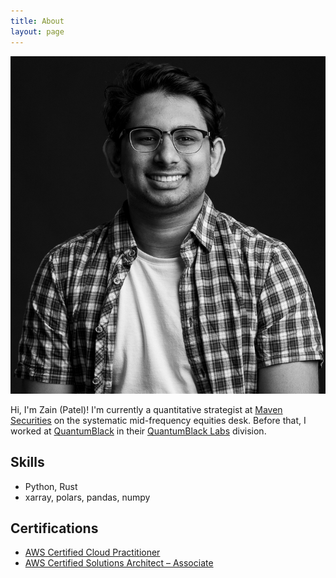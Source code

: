 ```yaml
---
title: About
layout: page
---
```


![Profile Image](/assets/images/profile_2.jpg)

Hi, I'm Zain (Patel)! I'm currently a quantitative strategist at [Maven Securities](https://mavensecurities.com) on the systematic mid-frequency equities desk. Before that, I worked at [QuantumBlack](https://quantumblack.com) in their [QuantumBlack Labs](https://quantumblack.com/labs) division.

<!-- At QuantumBlack Labs, I worked across many of their different product teams, including starting and leading some. This includes the open source products [Kedro](https://github.com/quantumblacklabs/kedro), a pipeline development framework, [CausalNex](https://github.com/quantumblacklabs/causalnex), a toolkit for causal reasoning and 'what-if" analysis using Bayesian networks, and Studio, a tool to help analytics teams execute and manage advance analytics projects. I helped start and lead the Brix team, a platform to share, discover and re-use analytics assets. I also worked on some client projects, including helping a Formula E team improve their race performance with the use of advanced reinforcement learning strategies.

I'm an avid open source contributor, contributing to several projects from being a core develop on [Zarr](https://github.com/zarr-developers/zarr-python) to major contributions on [Great Expectations](https://github.com/great-expectations/great_expectations) and contributions to the wider data science tooling ecosystem including [PyTorch](https://pytorch.org), [ngboost](https://github.com/stanfordmlgroup/ngboost) and various other projects.

I previously interned at Satavia, a small startup in Cambridge aimed at providing digital intelligence to the aviation industry, where I worked on designing and building their Flights API, which would return the impact on a given flights engine based on the environmental factors the plane encountered on the flight path.

Please feel free to reach out to me for a chat! -->

<p></p>

<h2>Skills</h2>

<ul class="skill-list">
	<li>Python, Rust</li>
	<li>xarray, polars, pandas, numpy</li>
</ul>

<h2>Certifications</h2>

<ul>
	<li><a href="https://www.youracclaim.com/badges/ac714e2c-51ab-4643-bcfb-ba285e44274a">AWS Certified Cloud Practitioner</a></li>
	<li><a href="https://www.youracclaim.com/badges/1f343190-2e1b-4842-9506-f60df3a84263">AWS Certified Solutions Architect – Associate</a></li>
</ul>
